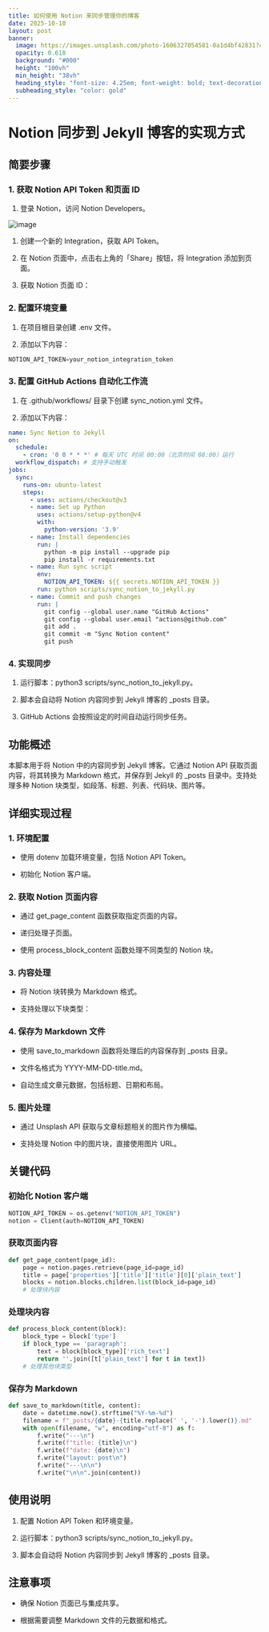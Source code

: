 ```yaml
---
title: 如何使用 Notion 来同步管理你的博客
date: 2025-10-10
layout: post
banner:
  image: https://images.unsplash.com/photo-1606327054581-0a1d4bf42831?crop=entropy&cs=tinysrgb&fit=max&fm=jpg&ixid=M3w2OTIwMzJ8MHwxfHJhbmRvbXx8fHx8fHx8fDE3NjAwNjUyOTh8&ixlib=rb-4.1.0&q=80&w=1080
  opacity: 0.618
  background: "#000"
  height: "100vh"
  min_height: "38vh"
  heading_style: "font-size: 4.25em; font-weight: bold; text-decoration: underline"
  subheading_style: "color: gold"
---
```


# Notion 同步到 Jekyll 博客的实现方式

## 简要步骤

### 1. 获取 Notion API Token 和页面 ID

1. 登录 Notion，访问 Notion Developers。

![image](https://prod-files-secure.s3.us-west-2.amazonaws.com/a7a0cc5a-89b9-4cda-8686-1fba0ca52f40/d19c1afe-dea5-4312-9333-786b0ba83054/image.png?X-Amz-Algorithm=AWS4-HMAC-SHA256&X-Amz-Content-Sha256=UNSIGNED-PAYLOAD&X-Amz-Credential=ASIAZI2LB4664UNUQ3TI%2F20251010%2Fus-west-2%2Fs3%2Faws4_request&X-Amz-Date=20251010T030138Z&X-Amz-Expires=3600&X-Amz-Security-Token=IQoJb3JpZ2luX2VjEEsaCXVzLXdlc3QtMiJHMEUCIDqgBqQ3yHtMtdwrHHWAqXBOYgXDcjEjv3rG8%2F69Kos8AiEAiqp%2FrKrbe3X5owan0GQYTRaywZKV%2F1oVH5DLMV%2Fye2AqiAQI5P%2F%2F%2F%2F%2F%2F%2F%2F%2F%2FARAAGgw2Mzc0MjMxODM4MDUiDPvr9A6Zo3624axG%2BCrcAzOzKMhoUPKmOJC3J7l2HrsQ%2FcMb3DIBrtVuv5I5vxHWaWOtDBExN8Olp6bdiJAYqnnsWz8pEZsSQEUg68ZiK7zmVOnk07j0fiGzeBxPkyd26eQ5hDuCL0GL6K6CmncITeeWiAa8QpONcoGQFJH9nqLSs2AStYD4s9mqE1tGK5nauniQkWr%2BGeXpd3a7I7%2FaLQF7iJH3lfrcIPtTBf%2FbRIABhnbKdZR940JLA8hKnJWjI9Sex3HXkiqO%2B6TJUw%2BvwLXsmfb2aeJ24Q1sYmOGVDiJzPnMfFFK8%2ByHUm3ghY8ZRCBo0PVbt2guBM3N9V15kOcRwk3M9w7MpQ9uCmbjGqKllM0t%2Fh6avFbyxYYAoEf3Gj%2FuVKzG5DBuQa7cYOzmGmqInP5sKKZ62RVdMWN9trnbxKeGYM8m%2B3acQQekNmqptzckTy%2FN%2B%2B7GyUSphG4p99ISf3Zke2XL2APIiayjiiZ6p3sLtJXWgHvb%2BLuc3PJUTfxtfkVb%2FYmZAU1nPBE9qsxaIIBCxQ7TJC%2FkcL3ltxRW%2Fmnb3urXdWtLE2BtxRIu7Y1uLHU9fOFC4edMD2pJARuizYQmKyceN1KfnaXijQjEPvSWFbHJDt3xsLOB5T%2BlGXfP3bpLOncbDrYDMOjqoccGOqUB0Jb49LCgMy%2FkHyunfhdJRkqU3YZVQNU794EMM4ETn3DFNybSmc9PVj5WVz3Y2SSNli4rbtp%2FNmGxHIOopiwbrFWEDUSt7vWxi52xdfryoLMz7bjihJl%2Bz%2FnMWeMPlSuFBsemzmQFu%2FPRMbpSrfNPR84n3%2FwY6z2%2FHbAE%2Bh26YTHgokbRojEG4YXlE%2BaeFl2hB61EV5k%2F6HLTAUuClhZ7k6j2FPDp&X-Amz-Signature=8054c62bef6da9baf4e593f409535625eb45ee21f2e6c8d3b2e79f22241b90ff&X-Amz-SignedHeaders=host&x-amz-checksum-mode=ENABLED&x-id=GetObject)

1. 创建一个新的 Integration，获取 API Token。

1. 在 Notion 页面中，点击右上角的「Share」按钮，将 Integration 添加到页面。

1. 获取 Notion 页面 ID：


### 2. 配置环境变量

1. 在项目根目录创建 .env 文件。

1. 添加以下内容：

```javascript
NOTION_API_TOKEN=your_notion_integration_token
```

### 3. 配置 GitHub Actions 自动化工作流

1. 在 .github/workflows/ 目录下创建 sync_notion.yml 文件。

1. 添加以下内容：

```yaml
name: Sync Notion to Jekyll
on:
  schedule:
    - cron: '0 0 * * *' # 每天 UTC 时间 00:00（北京时间 08:00）运行
  workflow_dispatch: # 支持手动触发
jobs:
  sync:
    runs-on: ubuntu-latest
    steps:
      - uses: actions/checkout@v3
      - name: Set up Python
        uses: actions/setup-python@v4
        with:
          python-version: '3.9'
      - name: Install dependencies
        run: |
          python -m pip install --upgrade pip
          pip install -r requirements.txt
      - name: Run sync script
        env:
          NOTION_API_TOKEN: ${{ secrets.NOTION_API_TOKEN }}
        run: python scripts/sync_notion_to_jekyll.py
      - name: Commit and push changes
        run: |
          git config --global user.name "GitHub Actions"
          git config --global user.email "actions@github.com"
          git add .
          git commit -m "Sync Notion content"
          git push
```

### 4. 实现同步

1. 运行脚本：python3 scripts/sync_notion_to_jekyll.py。

1. 脚本会自动将 Notion 内容同步到 Jekyll 博客的 _posts 目录。

1. GitHub Actions 会按照设定的时间自动运行同步任务。

## 功能概述

本脚本用于将 Notion 中的内容同步到 Jekyll 博客。它通过 Notion API 获取页面内容，将其转换为 Markdown 格式，并保存到 Jekyll 的 _posts 目录中。支持处理多种 Notion 块类型，如段落、标题、列表、代码块、图片等。

## 详细实现过程

### 1. 环境配置

- 使用 dotenv 加载环境变量，包括 Notion API Token。

- 初始化 Notion 客户端。

### 2. 获取 Notion 页面内容

- 通过 get_page_content 函数获取指定页面的内容。

- 递归处理子页面。

- 使用 process_block_content 函数处理不同类型的 Notion 块。

### 3. 内容处理

- 将 Notion 块转换为 Markdown 格式。

- 支持处理以下块类型：


### 4. 保存为 Markdown 文件

- 使用 save_to_markdown 函数将处理后的内容保存到 _posts 目录。

- 文件名格式为 YYYY-MM-DD-title.md。

- 自动生成文章元数据，包括标题、日期和布局。

### 5. 图片处理

- 通过 Unsplash API 获取与文章标题相关的图片作为横幅。

- 支持处理 Notion 中的图片块，直接使用图片 URL。

## 关键代码

### 初始化 Notion 客户端

```python
NOTION_API_TOKEN = os.getenv("NOTION_API_TOKEN")
notion = Client(auth=NOTION_API_TOKEN)
```

### 获取页面内容

```python
def get_page_content(page_id):
    page = notion.pages.retrieve(page_id=page_id)
    title = page['properties']['title']['title'][0]['plain_text']
    blocks = notion.blocks.children.list(block_id=page_id)
    # 处理块内容
```

### 处理块内容

```python
def process_block_content(block):
    block_type = block['type']
    if block_type == 'paragraph':
        text = block[block_type]['rich_text']
        return ''.join([t['plain_text'] for t in text])
    # 处理其他块类型
```

### 保存为 Markdown

```python
def save_to_markdown(title, content):
    date = datetime.now().strftime("%Y-%m-%d")
    filename = f"_posts/{date}-{title.replace(' ', '-').lower()}.md"
    with open(filename, "w", encoding="utf-8") as f:
        f.write("---\n")
        f.write(f"title: {title}\n")
        f.write(f"date: {date}\n")
        f.write("layout: post\n")
        f.write("---\n\n")
        f.write("\n\n".join(content))
```

## 使用说明

1. 配置 Notion API Token 和环境变量。

1. 运行脚本：python3 scripts/sync_notion_to_jekyll.py。

1. 脚本会自动将 Notion 内容同步到 Jekyll 博客的 _posts 目录。

## 注意事项

- 确保 Notion 页面已与集成共享。

- 根据需要调整 Markdown 文件的元数据和格式。